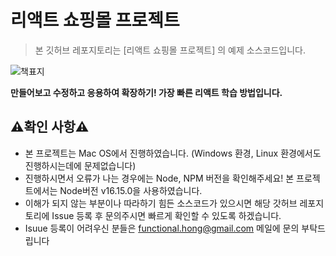 # 리액트 쇼핑몰 프로젝트

> 본 깃허브 레포지토리는 [리액트 쇼핑몰 프로젝트] 의 예제 소스코드입니다.

![책표지](https://github.com/Hong-JunHyeok/shopping_app_example/assets/48292190/333394d3-04f6-4ba7-884a-7fc2389eb2ef)

**만들어보고 수정하고 응용하여 확장하기! 가장 빠른 리액트 학습 방법입니다.**

## ⚠️확인 사항⚠️

- 본 프로젝트는 Mac OS에서 진행하였습니다. (Windows 환경, Linux 환경에서도 진행하시는데에 문제없습니다)
- 진행하시면서 오류가 나는 경우에는 Node, NPM 버전을 확인해주세요! 본 프로젝트에서는 Node버전 v16.15.0을 사용하였습니다.
- 이해가 되지 않는 부분이나 따라하기 힘든 소스코드가 있으시면 해당 갓허브 레포지토리에 Issue 등록 후 문의주시면 빠르게 확인할 수 있도록 하겠습니다.
- Isuue 등록이 어려우신 분들은 functional.hong@gmail.com 메일에 문의 부탁드립니다
